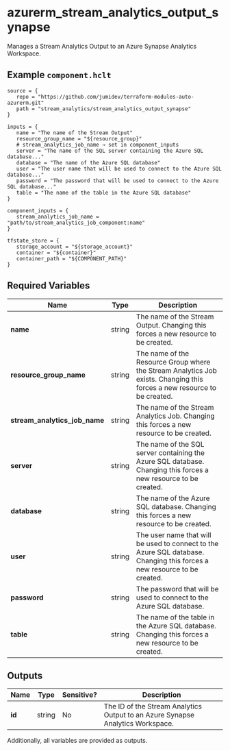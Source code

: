 # azurerm_stream_analytics_output_synapse

Manages a Stream Analytics Output to an Azure Synapse Analytics Workspace.

## Example `component.hclt`

```hcl
source = {
   repo = "https://github.com/jumidev/terraform-modules-auto-azurerm.git"   
   path = "stream_analytics/stream_analytics_output_synapse"   
}

inputs = {
   name = "The name of the Stream Output"   
   resource_group_name = "${resource_group}"   
   # stream_analytics_job_name → set in component_inputs
   server = "The name of the SQL server containing the Azure SQL database..."   
   database = "The name of the Azure SQL database"   
   user = "The user name that will be used to connect to the Azure SQL database..."   
   password = "The password that will be used to connect to the Azure SQL database..."   
   table = "The name of the table in the Azure SQL database"   
}

component_inputs = {
   stream_analytics_job_name = "path/to/stream_analytics_job_component:name"   
}

tfstate_store = {
   storage_account = "${storage_account}"   
   container = "${container}"   
   container_path = "${COMPONENT_PATH}"   
}

```

## Required Variables

| Name | Type |  Description |
| ---- | --------- |  ----------- |
| **name** | string |  The name of the Stream Output. Changing this forces a new resource to be created. | 
| **resource_group_name** | string |  The name of the Resource Group where the Stream Analytics Job exists. Changing this forces a new resource to be created. | 
| **stream_analytics_job_name** | string |  The name of the Stream Analytics Job. Changing this forces a new resource to be created. | 
| **server** | string |  The name of the SQL server containing the Azure SQL database. Changing this forces a new resource to be created. | 
| **database** | string |  The name of the Azure SQL database. Changing this forces a new resource to be created. | 
| **user** | string |  The user name that will be used to connect to the Azure SQL database. Changing this forces a new resource to be created. | 
| **password** | string |  The password that will be used to connect to the Azure SQL database. | 
| **table** | string |  The name of the table in the Azure SQL database. Changing this forces a new resource to be created. | 



## Outputs

| Name | Type | Sensitive? | Description |
| ---- | ---- | --------- | --------- |
| **id** | string | No  | The ID of the Stream Analytics Output to an Azure Synapse Analytics Workspace. | 

Additionally, all variables are provided as outputs.
